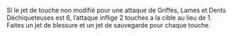 Si le jet de touche non modifié pour
une attaque de Griffes, Lames et Dents
Déchiqueteuses est 6, l’attaque inflige
2 touches a la cible au lieu de 1.
Faites un jet de blessure et un jet
de sauvegarde pour chaque touche.
